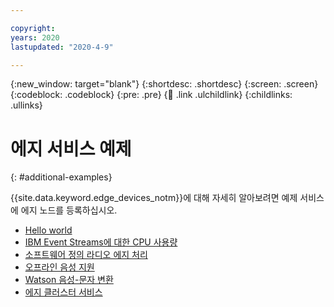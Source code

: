 ```yaml
---

copyright:
years: 2020
lastupdated: "2020-4-9"

---
```


{:new_window: target="blank"}
{:shortdesc: .shortdesc}
{:screen: .screen}
{:codeblock: .codeblock}
{:pre: .pre}
{:child: .link .ulchildlink}
{:childlinks: .ullinks}

# 에지 서비스 예제
{: #additional-examples}

{{site.data.keyword.edge_devices_notm}}에 대해 자세히 알아보려면 예제 서비스에 에지 노드를 등록하십시오.

* [Hello world](../getting_started/policy.md)
* [IBM Event Streams에 대한 CPU 사용량](cpu_load_example.md)
* [소프트웨어 정의 라디오 에지 처리](software_defined_radio_ex.md)
* [오프라인 음성 지원](offline_voice_assistant.md)
* [Watson 음성-문자 변환](watson_speech.md)
* [에지 클러스터 서비스](edge_cluster_service.md)
